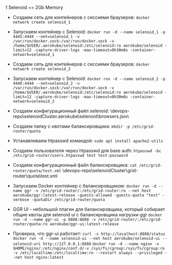 1 Selenoid == 2Gb Memory
- Создаем сеть для контейнеров с сессиями браузеров:
`docker network create selenoid_1`
- Запускаем контейнер с Selenoid:
`docker run -d --name selenoid_1 -p 4445:4444 --net=selenoid_1 -v /var/run/docker.sock:/var/run/docker.sock -v /home/$USER/.aerokube/selenoid:/etc/selenoid:ro aerokube/selenoid -limit=12 -capture-driver-logs -max-timeout=0h30m0s -container-network=selenoid_1`

- Создаем сеть для контейнеров с сессиями браузеров:
`docker network create selenoid_2`
- Запускаем контейнер с Selenoid:
`docker run -d --name selenoid_2 -p 4446:4444 --net=selenoid_2 -v /var/run/docker.sock:/var/run/docker.sock -v /home/$USER/.aerokube/selenoid:/etc/selenoid:ro aerokube/selenoid -limit=12 -capture-driver-logs -max-timeout=0h30m0s -container-network=selenoid_2`

- Создаем конфигурационный файл selenoid:
\devops-repo\selenoidCluster\.aerokube\selenoid\browsers.json

- Создаем папку с квотами балансировщика:
`mkdir -p /etc/grid-router/quota`
- Устанавливаем htpasswd командой: `sudo apt install apache2-utils`
- Создаем пользователя через htpasswd для base auth:
`htpasswd -bc /etc/grid-router/users.htpasswd test test-password`

- Создаем конфигурационный файл балансировщика:
`cat /etc/grid-router/quota/test.xml`
\devops-repo\selenoidCluster\grid-router\quota\test.xml

- Запускаем Docker контейнер с балансировщиком:
`docker run -d --name ggr -v /etc/grid-router/:/etc/grid-router:ro --net host aerokube/ggr:latest-release -guests-allowed -guests-quota "test" -verbose -quotaDir /etc/grid-router/quota`

- GGR UI - небольшой плагин для балансировщика, который собирает общие квоты для selenoid ui с балансировщика нагрузки ggr
`docker run -d --name ggr-ui -p 8888:8888 -v /etc/grid-router/:/etc/grid-router/quota:ro aerokube/ggr-ui:latest-release`
- Проверка, что ggr-ui работает:
`curl -s http://localhost:8888/status`
`docker run -d --name selenoid-ui --net host aerokube/selenoid-ui --selenoid-uri http://127.0.0.1:8888`
`docker run -d --name nginx -v $HOME/nginx/:/etc/nginx/conf.d/-v /sys/fs/cgroup:/sys/fs/cgroup:ro -v /etc/localtime:/etc/localtime:ro --restart always --privileged --net host nginx:latest`

